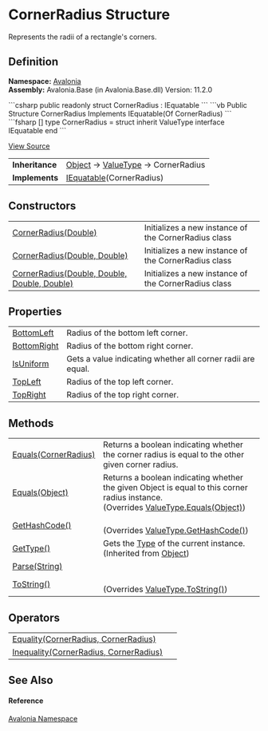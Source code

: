 # CornerRadius Structure


Represents the radii of a rectangle's corners.



## Definition
**Namespace:** <a href="N_Avalonia">Avalonia</a>  
**Assembly:** Avalonia.Base (in Avalonia.Base.dll) Version: 11.2.0

<Tabs groupId="api-code-preview">
<TabItem value="csharp" label="C#">
```csharp
public readonly struct CornerRadius : IEquatable<CornerRadius>
```
</TabItem>
<TabItem value="vb" label="VB">
```vb
Public Structure CornerRadius
	Implements IEquatable(Of CornerRadius)
```
</TabItem>
<TabItem value="fsharp" label="F#">
```fsharp
[<SealedAttribute>]
type CornerRadius = 
    struct
        inherit ValueType
        interface IEquatable<CornerRadius>
    end
```
</TabItem>
</Tabs>



<a href="https://github.com/AvaloniaUI/Avalonia/tree/master/src/Avalonia.Base/CornerRadius.cs" title="View the source code">View Source</a>

<table>
<tr><td><strong>Inheritance</strong></td><td><a href="https://learn.microsoft.com/dotnet/api/system.object" target="_blank" rel="noopener noreferrer">Object</a>  →  <a href="https://learn.microsoft.com/dotnet/api/system.valuetype" target="_blank" rel="noopener noreferrer">ValueType</a>  →  CornerRadius</td></tr>
<tr><td><strong>Implements</strong></td><td><a href="https://learn.microsoft.com/dotnet/api/system.iequatable-1" target="_blank" rel="noopener noreferrer">IEquatable</a>(CornerRadius)</td></tr>
</table>



## Constructors
<table>
<tr>
<td><a href="M_Avalonia_CornerRadius__ctor_2">CornerRadius(Double)</a></td>
<td>Initializes a new instance of the CornerRadius class</td>
</tr>
<tr>
<td><a href="M_Avalonia_CornerRadius__ctor_1">CornerRadius(Double, Double)</a></td>
<td>Initializes a new instance of the CornerRadius class</td>
</tr>
<tr>
<td><a href="M_Avalonia_CornerRadius__ctor">CornerRadius(Double, Double, Double, Double)</a></td>
<td>Initializes a new instance of the CornerRadius class</td>
</tr>
</table>

## Properties
<table>
<tr>
<td><a href="P_Avalonia_CornerRadius_BottomLeft">BottomLeft</a></td>
<td>Radius of the bottom left corner.</td>
</tr>
<tr>
<td><a href="P_Avalonia_CornerRadius_BottomRight">BottomRight</a></td>
<td>Radius of the bottom right corner.</td>
</tr>
<tr>
<td><a href="P_Avalonia_CornerRadius_IsUniform">IsUniform</a></td>
<td>Gets a value indicating whether all corner radii are equal.</td>
</tr>
<tr>
<td><a href="P_Avalonia_CornerRadius_TopLeft">TopLeft</a></td>
<td>Radius of the top left corner.</td>
</tr>
<tr>
<td><a href="P_Avalonia_CornerRadius_TopRight">TopRight</a></td>
<td>Radius of the top right corner.</td>
</tr>
</table>

## Methods
<table>
<tr>
<td><a href="M_Avalonia_CornerRadius_Equals">Equals(CornerRadius)</a></td>
<td>Returns a boolean indicating whether the corner radius is equal to the other given corner radius.</td>
</tr>
<tr>
<td><a href="M_Avalonia_CornerRadius_Equals_1">Equals(Object)</a></td>
<td>Returns a boolean indicating whether the given Object is equal to this corner radius instance.<br />(Overrides <a href="https://learn.microsoft.com/dotnet/api/system.valuetype.equals" target="_blank" rel="noopener noreferrer">ValueType.Equals(Object)</a>)</td>
</tr>
<tr>
<td><a href="M_Avalonia_CornerRadius_GetHashCode">GetHashCode()</a></td>
<td><br />(Overrides <a href="https://learn.microsoft.com/dotnet/api/system.valuetype.gethashcode" target="_blank" rel="noopener noreferrer">ValueType.GetHashCode()</a>)</td>
</tr>
<tr>
<td><a href="https://learn.microsoft.com/dotnet/api/system.object.gettype" target="_blank" rel="noopener noreferrer">GetType()</a></td>
<td>Gets the <a href="https://learn.microsoft.com/dotnet/api/system.type" target="_blank" rel="noopener noreferrer">Type</a> of the current instance.<br />(Inherited from <a href="https://learn.microsoft.com/dotnet/api/system.object" target="_blank" rel="noopener noreferrer">Object</a>)</td>
</tr>
<tr>
<td><a href="M_Avalonia_CornerRadius_Parse">Parse(String)</a></td>
<td> </td>
</tr>
<tr>
<td><a href="M_Avalonia_CornerRadius_ToString">ToString()</a></td>
<td><br />(Overrides <a href="https://learn.microsoft.com/dotnet/api/system.valuetype.tostring" target="_blank" rel="noopener noreferrer">ValueType.ToString()</a>)</td>
</tr>
</table>

## Operators
<table>
<tr>
<td><a href="M_Avalonia_CornerRadius_op_Equality">Equality(CornerRadius, CornerRadius)</a></td>
<td> </td>
</tr>
<tr>
<td><a href="M_Avalonia_CornerRadius_op_Inequality">Inequality(CornerRadius, CornerRadius)</a></td>
<td> </td>
</tr>
</table>

## See Also


#### Reference
<a href="N_Avalonia">Avalonia Namespace</a>  

